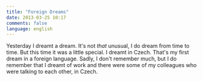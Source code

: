 ```yaml
---
title: "Foreign Dreams"
date: 2013-03-25 10:17
comments: false
language: english
---
```


Yesterday I dreamt a dream. It's not *that* unusual, I do dream from time to time. But this time it was a little special. I dreamt in Czech. That's my first dream in a foreign language. Sadly, I don't remember much, but I do remember that I dreamt of work and there were some of my colleagues who were talking to each other, in Czech.

